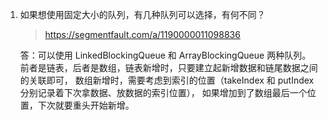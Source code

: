 1. 如果想使用固定大小的队列，有几种队列可以选择，有何不同？
   > https://segmentfault.com/a/1190000011098836
   
   答：可以使用 LinkedBlockingQueue 和 ArrayBlockingQueue 两种队列。
    前者是链表，后者是数组，链表新增时，只要建立起新增数据和链尾数据之间的关联即可，
   数组新增时，需要考虑到索引的位置（takeIndex 和 putIndex 分别记录着下次拿数据、放数据的索引位置），
   如果增加到了数组最后一个位置，下次就要重头开始新增。
